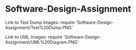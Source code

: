 # Software-Design-Assignment

Link to Test Dump Images:
require 'Software-Design-Assignment/Test%20Dump.PNG'

Link to UML Images:
require 'Software-Design-Assignment/UML%20Diagram.PNG'

